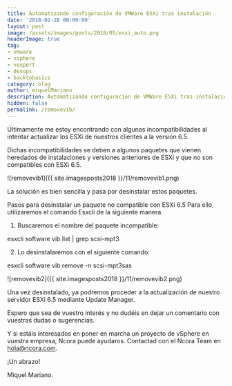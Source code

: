 ```yaml
---
title: Automatizando configuración de VMWare ESXi tras instalación
date: '2018-02-28 00:00:00'
layout: post
image: /assets/images/posts/2018/05/esxi_auto.png
headerImage: true
tag:
- vmware
- vsphere
- vexpert
- devops
- backtobasics
category: blog
author: miquelMariano
description: Automatizando configuración de VMWare ESXi tras instalación
hidden: false
permalink: /removevib/
---
```


Últimamente me estoy encontrando con algunas incompatibilidades al intentar actualizar los ESXi de nuestros clientes a la versión 6.5.

Dichas incompatibilidades se deben a algunos paquetes que vienen heredados de instalaciones y versiones anteriores de ESXi y que no son compatibles con ESXi 6.5.

![removevib1]({{ site.imagesposts2018 }}/11/removevib1.png)

La solución es bien sencilla y pasa por desinstalar estos paquetes.

Pasos para desinstalar un paquete no compatible con ESXi 6.5 
Para ello, utilizaremos el comando Esxcli de la siguiente manera.

1. Buscaremos el nombre del paquete incompatible:

esxcli software vib list | grep scsi-mpt3

2. Lo desinstalaremos con el siguiente comando:

esxcli software vib remove -n scsi-mpt3sas

![removevib2]({{ site.imagesposts2018 }}/11/removevib2.png)

Una vez desinstalado, ya podremos proceder a la actualización de nuestro servidor ESXi 6.5 mediante Update Manager.

Espero que sea de vuestro interés y no dudéis en dejar un comentario con vuestras dudas o sugerencias.

Y si estáis interesados en poner en marcha un proyecto de vSphere en vuestra empresa, Ncora puede ayudaros. Contactad con el Ncora Team en hola@ncora.com.

¡Un abrazo!

Miquel Mariano.